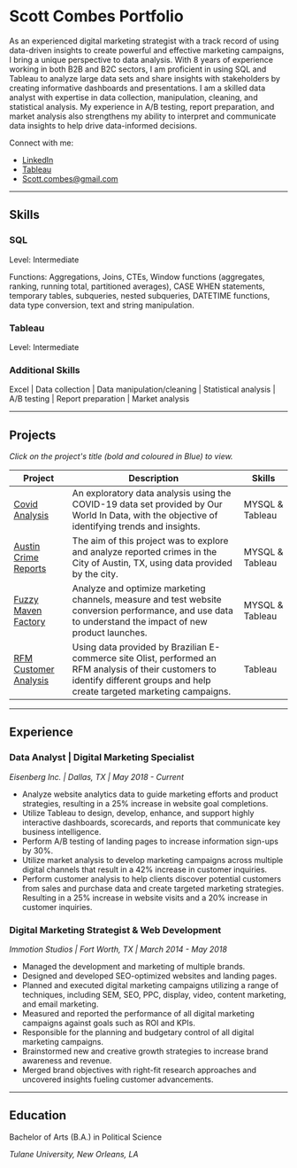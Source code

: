 # Scott Combes Portfolio

As an experienced digital marketing strategist with a track record of using data-driven insights to create powerful and effective marketing campaigns, I bring a unique perspective to data analysis. With 8 years of experience working in both B2B and B2C sectors, I am proficient in using SQL and Tableau to analyze large data sets and share insights with stakeholders by creating informative dashboards and presentations. I am a skilled data analyst with expertise in data collection, manipulation, cleaning, and statistical analysis. My experience in A/B testing, report preparation, and market analysis also strengthens my ability to interpret and communicate data insights to help drive data-informed decisions.

Connect with me:
- [LinkedIn](https://www.linkedin.com/in/scottcombes83/)
- [Tableau](https://public.tableau.com/app/profile/scott.combes)
- Scott.combes@gmail.com

---
## Skills

### SQL
Level: Intermediate

Functions: Aggregations, Joins, CTEs, Window functions (aggregates, ranking, running total, partitioned averages), CASE WHEN statements, temporary tables, subqueries, nested subqueries, DATETIME functions, data type conversion, text and string manipulation.

### Tableau
Level: Intermediate

### Additional Skills
Excel | Data collection | Data manipulation/cleaning | Statistical analysis | A/B testing | Report preparation | Market analysis

---
## Projects

*Click on the project's title (bold and coloured in Blue) to view.*

| Project  | Description | Skills |
| ----------- | ----------- | ----------- |
| [Covid Analysis](https://github.com/Scombes/COVID_data_exploration) | An exploratory data analysis using the COVID-19 data set provided by Our World In Data, with the objective of identifying trends and insights. | MYSQL & Tableau |
| [Austin Crime Reports](https://github.com/Scombes/Austin_crime_reports) | The aim of this project was to explore and analyze reported crimes in the City of Austin, TX, using data provided by the city. | MYSQL & Tableau |
| [Fuzzy Maven Factory](https://github.com/Scombes/Fuzzy_Maven_Factory) | Analyze and optimize marketing channels, measure and test website conversion performance, and use data to understand the impact of new product launches. | MYSQL & Tableau |
| [RFM Customer Analysis](https://public.tableau.com/app/profile/scott.combes/viz/CustomerAnalysis_16700096162440/RFMMainDashboard) | Using data provided by Brazilian E-commerce site Olist, performed an RFM analysis of their customers to identify different groups and help create targeted marketing campaigns. | Tableau |

---
## Experience

### Data Analyst | Digital Marketing Specialist
*Eisenberg Inc. | Dallas, TX | May 2018 - Current*

- Analyze website analytics data to guide marketing efforts and product strategies, resulting in a 25% increase in website goal completions.
- Utilize Tableau to design, develop, enhance, and support highly interactive dashboards, scorecards, and reports that communicate key business intelligence.
- Perform A/B testing of landing pages to increase information sign-ups by 30%.
- Utilize market analysis to develop marketing campaigns across multiple digital channels that result in a 42% increase in customer inquiries.
- Perform customer analysis to help clients discover potential customers from sales and purchase data and create targeted marketing strategies. Resulting in a 25% increase in website visits and a 20% increase in customer inquiries.


### Digital Marketing Strategist & Web Development
*Immotion Studios | Fort Worth, TX | March 2014 - May 2018*

- Managed the development and marketing of multiple brands.
- Designed and developed SEO-optimized websites and landing pages.
- Planned and executed digital marketing campaigns utilizing a range of techniques, including SEM, SEO, PPC, display, video, content marketing, and email marketing.
- Measured and reported the performance of all digital marketing campaigns against goals such as ROI and KPIs.
- Responsible for the planning and budgetary control of all digital marketing campaigns.
- Brainstormed new and creative growth strategies to increase brand awareness and revenue.
- Merged brand objectives with right-fit research approaches and uncovered insights fueling customer advancements.

---
## Education

Bachelor of Arts (B.A.) in Political Science

*Tulane University, New Orleans, LA*
